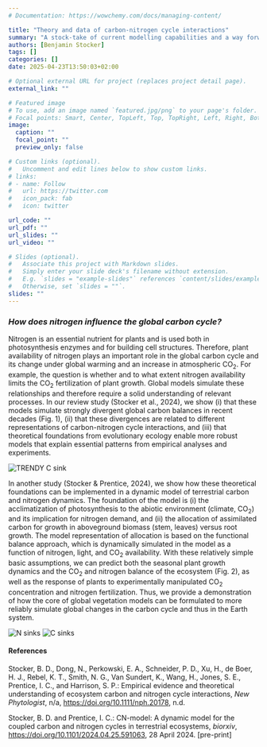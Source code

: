 ```yaml
---
# Documentation: https://wowchemy.com/docs/managing-content/

title: "Theory and data of carbon-nitrogen cycle interactions"
summary: "A stock-take of current modelling capabilities and a way forward with eco-evolutionary optimality theory."
authors: [Benjamin Stocker]
tags: []
categories: []
date: 2025-04-23T13:50:03+02:00

# Optional external URL for project (replaces project detail page).
external_link: ""

# Featured image
# To use, add an image named `featured.jpg/png` to your page's folder.
# Focal points: Smart, Center, TopLeft, Top, TopRight, Left, Right, BottomLeft, Bottom, BottomRight.
image:
  caption: ""
  focal_point: ""
  preview_only: false

# Custom links (optional).
#   Uncomment and edit lines below to show custom links.
# links:
# - name: Follow
#   url: https://twitter.com
#   icon_pack: fab
#   icon: twitter

url_code: ""
url_pdf: ""
url_slides: ""
url_video: ""

# Slides (optional).
#   Associate this project with Markdown slides.
#   Simply enter your slide deck's filename without extension.
#   E.g. `slides = "example-slides"` references `content/slides/example-slides.md`.
#   Otherwise, set `slides = ""`.
slides: ""
---
```


### *How does nitrogen influence the global carbon cycle?*

Nitrogen is an essential nutrient for plants and is used both in photosynthesis enzymes and for building cell structures. Therefore, plant availability of nitrogen plays an important role in the global carbon cycle and its change under global warming and an increase in atmospheric CO<sub>2</sub>. For example, the question is whether and to what extent nitrogen availability limits the CO<sub>2</sub> fertilization of plant growth. Global models simulate these relationships and therefore require a solid understanding of relevant processes. In our review study (Stocker et al., 2024), we show (i) that these models simulate strongly divergent global carbon balances in recent decades (Fig. 1), (ii) that these divergences are related to different representations of carbon-nitrogen cycle interactions, and (iii) that theoretical foundations from evolutionary ecology enable more robust models that explain essential patterns from empirical analyses and experiments.

![TRENDY C sink](sink_trend_trendy.png "Temporal change in the global C sink over the years 1959-2020 from model simulations and observations (Obs.). Models are divided into model types that simulate carbon and nitrogen interactions (CN) and models that only simulate the carbon cycle (C). Model names are given in the legend. This figure shows that CN models diverge strongly in their simulation of the land carbon sink, while C models are relatively consistent with each other, but systematically overestimate the sink. Figure from Stocker et al. (2024).")

In another study (Stocker & Prentice, 2024), we show how these theoretical foundations can be implemented in a dynamic model of terrestrial carbon and nitrogen dynamics. The foundation of the model is (i) the acclimatization of photosynthesis to the abiotic environment (climate, CO<sub>2</sub>) and its implication for nitrogen demand, and (ii) the allocation of assimilated carbon for growth in aboveground biomass (stem, leaves) versus root growth. The model representation of allocation is based on the functional balance approach, which is dynamically simulated in the model as a function of nitrogen, light, and CO<sub>2</sub> availability. With these relatively simple basic assumptions, we can predict both the seasonal plant growth dynamics and the CO<sub>2</sub> and nitrogen balance of the ecosystem (Fig. 2), as well as the response of plants to experimentally manipulated CO<sub>2</sub> concentration and nitrogen fertilization. Thus, we provide a demonstration of how the core of global vegetation models can be formulated to more reliably simulate global changes in the carbon cycle and thus in the Earth system. 

![N sinks](n_sinks_sources.png "")
![C sinks](c_sinks_sources.png "Modeled seasonal plant growth dynamics and the C and nitrogen (N) balance of an ecosystem. Figure from Stocker & Prentice (2024).")

#### References

Stocker, B. D., Dong, N., Perkowski, E. A., Schneider, P. D., Xu, H., de Boer, H. J., Rebel, K. T., Smith, N. G., Van Sundert, K., Wang, H., Jones, S. E., Prentice, I. C., and Harrison, S. P.: Empirical evidence and theoretical understanding of ecosystem carbon and nitrogen cycle interactions, *New Phytologist*, n/a, https://doi.org/10.1111/nph.20178, n.d.

Stocker, B. D. and Prentice, I. C.: CN-model: A dynamic model for the coupled carbon and nitrogen cycles in terrestrial ecosystems, *biorxiv*, https://doi.org/10.1101/2024.04.25.591063, 28 April 2024. [pre-print]